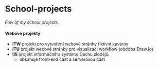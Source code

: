 # School-projects
*Few of my school projects.*
#### Webové projekty
* **ITW** projekt pro vytvoření webové stránky fiktivní kavárny
* **ITU** projekt webové stránky pro vizualizaci workflow (obdoba Draw.io)
* **IIS** projekt informačního systému Cechu zlodějů.
  * obsahuje front-end část a serverovou část
